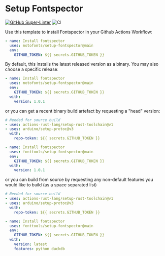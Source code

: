 # Setup Fontspector

[![GitHub Super-Linter](https://github.com/notofonts/setup-fontspector/actions/workflows/linter.yml/badge.svg)](https://github.com/super-linter/super-linter)
![CI](https://github.com/notofonts/setup-fontspector/actions/workflows/ci.yml/badge.svg)

Use this template to install Fontspector in your Github Actions Workflow:

```yaml
- name: Install fontspector
  uses: notofonts/setup-fontspector@main
  env:
    GITHUB_TOKEN: ${{ secrets.GITHUB_TOKEN }}
```

By default, this installs the latest released version as a binary. You may also
choose a specific release:

```yaml
- name: Install fontspector
  uses: notofonts/setup-fontspector@main
  env:
    GITHUB_TOKEN: ${{ secrets.GITHUB_TOKEN }}
  with:
    version: 1.0.1
```

or you can get a recent binary build artefact by requesting a "head" version:

```yaml
# Needed for source build
- uses: actions-rust-lang/setup-rust-toolchain@v1
- uses: arduino/setup-protoc@v3
  with:
    repo-token: ${{ secrets.GITHUB_TOKEN }}

- name: Install fontspector
  uses: fonttools/setup-fontspector@main
  env:
    GITHUB_TOKEN: ${{ secrets.GITHUB_TOKEN }}
  with:
    version: 1.0.1
```

or you can build from source by requesting any non-default features you would
like to build (as a space separated list)

```yaml
# Needed for source build
- uses: actions-rust-lang/setup-rust-toolchain@v1
- uses: arduino/setup-protoc@v3
  with:
    repo-token: ${{ secrets.GITHUB_TOKEN }}

- name: Install fontspector
  uses: fonttools/setup-fontspector@main
  env:
    GITHUB_TOKEN: ${{ secrets.GITHUB_TOKEN }}
  with:
    version: latest
    features: python duckdb
```
